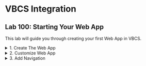 # VBCS Integration

<h2> Lab 100: Starting Your Web App </h2>

This lab will guide you through creating your first Web App in VBCS. 
  
<details><summary>1. Create The Web App</summary>

<h3> Create Web App </h3> 

Sign in to your Cloud Account. 

<br>
![](/images/1.png) <br>
![](/images/2.png) <br>
<br>

Navigate to Cloud Dashboard, then open the Visual Builder Service Console. If Visual Builder is not visible, click `Customize Dashboard`, then scroll to Visual Builder in the list and hit `Show`

.<br>
![](/images/3.png) <br> 
<br>

At the top right of the page, hit `Quick Starts`. This will allow us to create the underlying infrastructure for VBCS at the same time that we create the VBCS instance rather than making them separately. Simply name the instance and then hit `Create`. If you don't care about configuring the database that your instance will run on, this is the way to go. 

<br><br>
Alternatively, you can hit the `Customize` button on the top right. This would allow you to configure the database that is created. For the purpose of this lab, we'll stick to the default QuickStart configuration.

![](/images/5.png)<br><br>

Next, download the generated SSH key and credentials in order to continue, which will allow you to access your instance.

<br>
![](/images/12.png)<br>
<br>

Your instance will take some time to provision. When it's ready, open the Visual Builder Home page.

<br>
![](/images/8.png)<br>
<br>

Now, we need to create a Visual Application. From the home page, hit `New` in the top right. 

<br>
![](/images/9.png)<br>
<br>

Name the application whatever you like; the Description is optional. 

<br>
![](/images/10.png)<br>
<br>

Your new Application should open automatically. On the left, hit the computer icon for `Web Apps`, then the plus sign to create a new Web App. Name it, then hit `Create`. 

<br>
![](/images/11.png)<br>
<br>

A blank page will open in the center, with a Components Bar to the left and a Customization Bar on the right.

<br>
![](/images/14.png)<br>
<br>

</details>

<details><summary>2. Customize Web App</summary>

<h3>Customize Web App </h3>

Click on the Design view tab in the top right. Drag on an image component into the very top left corner of the page. <br>
Click on it, then look on the right side go to the Data tab. Put in https://png.icons8.com/color/1600/reflector-bulb.png for the source url. However, the image is huge, which we do not want. <br>
![](/images/15.png)<br>
<br>
Go to the General tab and set width to 150. Much better. <br>
![](/images/16.png)<br>
<br>
Next drag on a Heading component one column to the right of the logo. In the General tab, inside the Text field put whatever you want your website to be called.<br>
In the row below, drag a tab bar. It defaults to three tabs, but we only need two for now. Hover over Tab 3 in the General tab, then hit the trash can icon.<br>
![](/images/17.png)<br>
<br>
Drag and drop another Heading component, and fill in "Welcome to the Home page" for text.<br>
<br>
Now, let's say we want to change the color of this text. Click on the Heading and go to the All tab, then expand General Attributes and scroll down to the Style field. Enter in "color: #67aee5;" (without the quotes). The color changes to a light blue. This is an easy way to customize the CSS for a specific component. <br>
![](/images/18.png)<br>
<br>
However, we can also edit the HTML and CSS more directly. Near the top right, hit the Code view for the page. <br>
![](/images/19.png)<br>
<br>
To customize the tab bar, we will first define some style. Simply paste this at the top of the Code page.<br>
```
<style>
.bright {
background-color: #4286f4;
border-style: groove;
}
.dull {
background-color: #7790ba;
border-style: groove;
}
</style>
```
<br>
We will add this style as div classes to our tabs, with dull being for the tab we are currently on, and bright being for tabs we are not on.<br> 

![](/images/20.png)<br>
<br>
Back on the design tab, we can view the changes to the tab bar. In this way, you can code HTML and CSS for your web app the way you would for any website, giving you much greater flexibility.<br>
![](/images/21.png)<br>
<br>
</details>
<details><summary>3. Add Navigation</summary>
<h3>Add Navigation </h3>

Now, for this tab bar to actually navigate the website, we need a second page to navigate <i>to</i>. Go to the Web App heirarchy on the left and hit the plus sign next to main in order to create a new page. Name this something like second-page. <br>
![](/images/33.png)<br>
<br>
Copy the code from the first page and paste it into the code for second-page. Alternatively, we can right click on main-start and hit Duplicate. <br>
<br>
You'll see part of the code is underlined in red. Click within it, and then say Add Missing Dependencies. When a component is dragged onto the page, it automatically adds in the dependencies, but if you copy and paste code, you have to do this.<br>
![](/images/22.png)<br>
<br>
Switch which tab is dull and which tab is bright. <br>
![](/images/23.png)<br>
<br>
On the Design view, change "Welcome to the Home Page" to say "Welcome to the Second Page". It should look like this.<br>
![](/images/24.png)<br>
<br>
Next, we want to create some events and action chains. These will allow us to navigate to the second page and back again when a tab is clicked.<br>
Click on flow "main", and hit the flag icon near the left to open up Actions. Creating an action chain at the flow level allows us to reuse these components on each page.<br>
![](/images/25.png)<br>
<br>
Hit "+ Action Chain" to create a new action chain and call it something like navigateHome. <br>
Drag and drop a Navigate component to the plus sign, then click Select Target.<br>
![](/images/26.png)<br>
<br>
Choose Peer Page, and then main-start.<br>
![](/images/27.png)<br>
![](/images/28.png)<br>
<br>
Repeat this process for a navigateSecondPage action chain, this time selecting second-page as target.<br>
<br>
Events need to be created at the page level, because the event that triggers your action happens on a particular page. Go back to main-start and click on the bell icon near the left to go to Events. Hit "+ Event Listener".
![](/images/29.png)<br>
<br>
Scroll down to "Other Events" and hit the plus sign. Call this something like clickHomeTab. When done, hit Select.<br>
![](/images/30.png)<br>
<br>
On the next page, select navigateHome for the action chain, then hit Select.<br>
![](/images/31.png)<br>
<br>
Repeat this process for creating clickSecondTab and having it trigger navigateSecondPage.<br>
Then create these same events for second-page.<br>
![](/images/32.png)<br>
<br>
Last but not least, we want to connect these event listeners to be activated when our tabs are clicked. Go to Code view and add the onclick listener after the li id for both tabs.
```
<li id ="oj-tab-bar-XXXXXXXXX-X-tab-X" on-click="[[$listeners.eventName]]"
``` 
Where eventName is the name of your event for each tab (i.e., clickHomeTab and clickSecondTab). <br>
<br>
![](/images/34.png)<br>
<br>
Note, many components have an Events tab that allows you to create an event and action chain all in one click, but because we want different parts of the tab bar to take us to different pages, we have to set them up manually.<br>
The Events tab is very useful for things such as buttons, where you can quickly create an action for when the button is clicked.<br>
<br>
Finally, add the onclick listeners for the second page, and you should be good to go! You now have a functional website.<br>
<br>
Click on the play button in the top right to test your website, seeing that you can navigate between the two pages.<br>
![](/images/7.png)<br>
<br>
</details>

